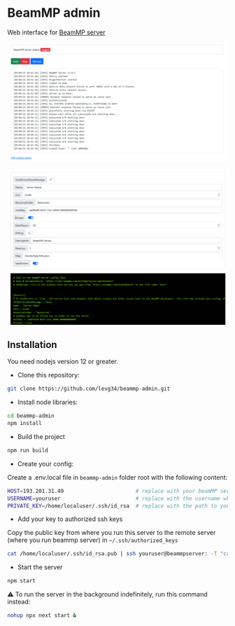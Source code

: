 # BeamMP admin
Web interface for [BeamMP server](https://github.com/BeamMP/BeamMP-Server)

![Screenshot](doc/beammp%20admin%20screenshot.PNG "Screenshot")

![Screenshot](doc/beammp%20admin%20screenshot%202.PNG "Screenshot")

## Installation

You need nodejs version 12 or greater.

- Clone this repository: 

```bash
git clone https://github.com/levg34/beammp-admin.git
```

- Install node libraries: 

```bash
cd beammp-admin
npm install
```

- Build the project

```bash
npm run build
```

- Create your config:

Create a  .env.local file in `beammp-admin` folder root with the following content:

```bash
HOST=193.201.31.49                       # replace with your beamMP server IP adress
USERNAME=youruser                        # replace with the username which runs BeamMP server on your remote server
PRIVATE_KEY=/home/localuser/.ssh/id_rsa  # replace with the path to your private key
```

- Add your key to authorized ssh keys

Copy the public key from where you run this server to the remote server (where you run beammp server) in `~/.ssh/authorized_keys`

```bash
cat /home/localuser/.ssh/id_rsa.pub | ssh youruser@beammpserver: -T "cat >> ~/.ssh/authorized_keys"
```

- Start the server

```bash
npm start
```

:warning: To run the server in the background indefinitely, run this command instead:

```bash
nohup npx next start &
```

